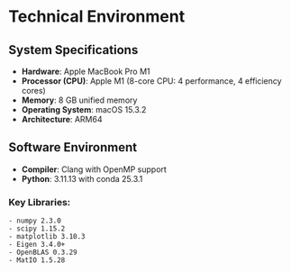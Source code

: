 # Technical Environment
## System Specifications
- **Hardware**: Apple MacBook Pro M1
- **Processor (CPU)**: Apple M1 (8-core CPU: 4 performance, 4 efficiency cores)
- **Memory**: 8 GB unified memory
- **Operating System**: macOS 15.3.2
- **Architecture**: ARM64

## Software Environment
- **Compiler**: Clang with OpenMP support
- **Python**: 3.11.13 with conda 25.3.1
### Key Libraries:
    - numpy 2.3.0
    - scipy 1.15.2
    - matplotlib 3.10.3
    - Eigen 3.4.0+
    - OpenBLAS 0.3.29
    - MatIO 1.5.28
